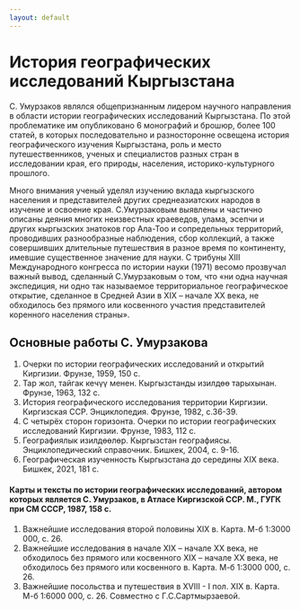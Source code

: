 ```yaml
---
layout: default
---
```


# История географических исследований Кыргызстана

С. Умурзаков являлся общепризнанным лидером научного направления в области
истории географических исследований Кыргызстана. По этой проблематике им
опубликовано 6 монографий и брошюр, более 100 статей, в которых
последовательно и разносторонне освещена история географического изучения
Кыргызстана, роль и место путешественников, ученых и специалистов разных
стран в исследовании края, его природы, населения, историко-культурного
прошлого.

Много внимания ученый уделял изучению вклада кыргызского населения и
представителей других среднеазиатских народов в изучение и освоение края.
С.Умурзаковым выявлены и частично описаны деяния многих неизвестных
краеведов, улама, эсепчи и других кыргызских знатоков гор Ала-Тоо и
сопредельных территорий, проводивших разнообразные наблюдения, сбор
коллекций, а также совершивших длительные путешествия в разное время по
континенту, имевшие существенное значение для науки. С трибуны XIII
Международного конгресса по истории науки (1971) весомо прозвучал важный
вывод, сделанный С.Умурзаковым о том, что «ни одна научная экспедиция, ни
одно так называемое территориальное географическое открытие, сделанное в
Средней Азии в ХIХ – начале ХХ века, не обходилось без прямого или косвенного 
участия представителей коренного населения страны».

## Основные работы С. Умурзакова
1. Очерки по истории географических исследований и открытий Киргизии.
Фрунзе, 1959, 150 с.
2. Тар жол, тайгак кечүү менен. Кыргызстанды изилдөө тарыхынан. Фрунзе,
1963, 132 с.
3. История географического исследования территории Киргизии. Киргизская
ССР. Энциклопедия. Фрунзе, 1982, с.36-39.
4. С четырёх сторон горизонта. Очерки по истории географических
исследований Киргизии. Фрунзе, 1983, 112 с.
5. Географиялык изилдөөлөр. Кыргызстан географиясы. Энциклопедический
справочник. Бишкек, 2004, с. 9-16.
6. Географическая изученность Кыргызстана до середины XIX века. Бишкек,
2021, 181 с.

#### Карты и тексты по истории географических исследований, автором которых является С. Умурзаков, в Атласе Киргизской ССР. М., ГУГК при СМ СССР, 1987, 158 с.

1. Важнейшие исследования второй половины XIX в. Карта. М-б 1:3000 000, с. 26.
2. Важнейшие исследования в начале ХIХ – начале ХХ века, не обходилось без прямого или косвенного ХIХ – начале ХХ века, не обходилось без прямого или косвенного в. Карта. М-б 1:3000 000, с. 26.
3. Важнейшие посольства и путешествия в XVIII - I пол. XIX в. Карта. М-б 1:6000 000, с. 26. Совместно с Г.С.Сартмырзаевой.
